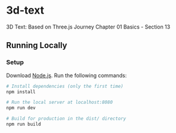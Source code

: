 # 3d-text

3D Text: Based on Three.js Journey Chapter 01 Basics - Section 13

## Running Locally

### Setup

Download [Node.js](https://nodejs.org/en/download/).
Run the following commands:

``` bash
# Install dependencies (only the first time)
npm install

# Run the local server at localhost:8080
npm run dev

# Build for production in the dist/ directory
npm run build
```
